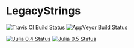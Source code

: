 # LegacyStrings

[![Travis CI Build Status](https://travis-ci.org/JuliaArchive/LegacyStrings.jl.svg?branch=master)](https://travis-ci.org/JuliaArchive/LegacyStrings.jl)
[![AppVeyor Build Status](https://ci.appveyor.com/api/projects/status/ib52329urgg62jai?svg=true)](https://ci.appveyor.com/project/nalimilan/legacystrings-jl)

[![Julia 0.4 Status](http://pkg.julialang.org/badges/LegacyStrings_0.4.svg)](http://pkg.julialang.org/?pkg=LegacyStrings&ver=0.4)
[![Julia 0.5 Status](http://pkg.julialang.org/badges/LegacyStrings_0.5.svg)](http://pkg.julialang.org/?pkg=LegacyStrings&ver=0.5)
